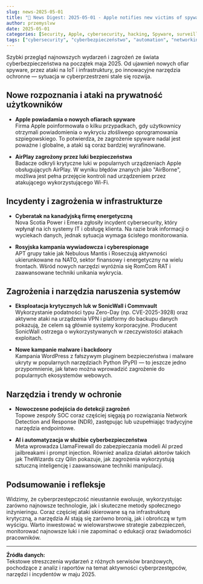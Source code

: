 ```yaml
---
slug: news-2025-05-01
title: "📰 News Digest: 2025-05-01 - Apple notifies new victims of spyware attacks across the world"
author: przemyslvw
date: 2025-05-01
categories: [Security, Apple, cybersecurity, hacking, Spyware, surveillance]
tags: ["cybersecurity", "cyberbezpieczeństwo", "automation", "networking", "wydarzenia", "konferencje", "technologie", "ataki", "malware", "owasp", "web-security", "webapp", "pentesting", "privacy"]
---
```


Szybki przegląd najnowszych wydarzeń i zagrożeń ze świata cyberbezpieczeństwa na początek maja 2025. Od ujawnień nowych ofiar spyware, przez ataki na IoT i infrastruktury, po innowacyjne narzędzia ochronne — sytuacja w cyberprzestrzeni stale się rozwija.

## Nowe rozpoznania i ataki na prywatność użytkowników

- **Apple powiadamia o nowych ofiarach spyware**  
  Firma Apple poinformowała o kilku przypadkach, gdy użytkownicy otrzymali powiadomienia o wykryciu złośliwego oprogramowania szpiegowskiego. To potwierdza, że zagrożenie spyware nadal jest poważne i globalne, a ataki są coraz bardziej wyrafinowane.

- **AirPlay zagrożony przez luki bezpieczeństwa**  
  Badacze odkryli krytyczne luki w popularnych urządzeniach Apple obsługujących AirPlay. W wyniku błędów znanych jako "AirBorne", możliwa jest pełna przejęcie kontroli nad urządzeniem przez atakującego wykorzystującego Wi-Fi.

## Incydenty i zagrożenia w infrastrukturze

- **Cyberatak na kanadyjską firmę energetyczną**  
  Nova Scotia Power i Emera zgłosiły incydent cybersecurity, który wpłynął na ich systemy IT i obsługę klienta. Na razie brak informacji o wyciekach danych, jednak sytuacja wymaga ścisłego monitorowania.

- **Rosyjska kampania wywiadowcza i cyberespionage**  
  APT grupy takie jak Nebulous Mantis i Roseczują aktywności ukierunkowane na NATO, sektor finansowy i energetyczny na wielu frontach. Wśród nowych narzędzi wyróżnia się RomCom RAT i zaawansowane techniki unikania wykrycia.

## Zagrożenia i narzędzia naruszenia systemów

- **Eksploatacja krytycznych luk w SonicWall i Commvault**  
  Wykorzystanie podatności typu Zero-Day (np. CVE-2025-3928) oraz aktywne ataki na urządzenia VPN i platformy do backupu danych pokazują, że celem są głównie systemy korporacyjne. Producent SonicWall ostrzega o wykorzystywanych w rzeczywistości atakach exploitach.

- **Nowe kampanie malware i backdoory**  
  Kampania WordPress z fałszywym pluginem bezpieczeństwa i malware ukryty w popularnych narzędziach Python (PyPI) — to jeszcze jedno przypomnienie, jak łatwo można wprowadzić zagrożenie do popularnych ekosystemów webowych.

## Narzędzia i trendy w ochronie

- **Nowoczesne podejścia do detekcji zagrożeń**  
  Topowe zespoły SOC coraz częściej sięgają po rozwiązania Network Detection and Response (NDR), zastępując lub uzupełniając tradycyjne narzędzia endpointowe.

- **AI i automatyzacja w służbie cyberbezpieczeństwa**  
  Meta wprowadza LlamaFirewall do zabezpieczania modeli AI przed jailbreakami i prompt injection. Również analiza działań aktorów takich jak TheWizards czy Qilin pokazuje, jak zagrożenia wykorzystują sztuczną inteligencję i zaawansowane techniki manipulacji.

## Podsumowanie i refleksje

Widzimy, że cyberprzestępczość nieustannie ewoluuje, wykorzystując zarówno najnowsze technologie, jak i skuteczne metody społecznego inżynieringu. Coraz częściej ataki skierowane są na infrastrukturę krytyczną, a narzędzia AI stają się zarówno bronią, jak i obrończą w tym wyścigu. Warto inwestować w wielowarstwowe strategie zabezpieczeń, monitorować najnowsze luki i nie zapominać o edukacji oraz świadomości pracowników.

---

**Źródła danych:**  
Tekstowe streszczenia wydarzeń z różnych serwisów branżowych, pochodzące z analiz i raportów na temat aktywności cyberprzestępców, narzędzi i incydentów w maju 2025.